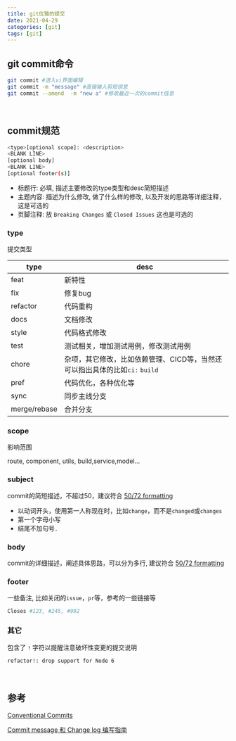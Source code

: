 ```yaml
---
title: git优雅的提交
date: 2021-04-29
categories: [git]
tags: [git]
---
```


## git commit命令

```bash
git commit #进入vi界面编辑
git commit -m "message" #直接输入剪短信息
git commit --amend  -m "new a" #修改最近一次的commit信息
```

​    

## commit规范

```bash
<type>[optional scope]: <description>
<BLANK LINE>
[optional body]
<BLANK LINE>
[optional footer(s)]
```

- 标题行: 必填, 描述主要修改的type类型和desc简短描述
- 主题内容: 描述为什么修改, 做了什么样的修改, 以及开发的思路等详细注释，这是可选的
- 页脚注释: 放 `Breaking Changes` 或 `Closed Issues` 这也是可选的

### type

提交类型

| type         | desc                                                         |
| ------------ | ------------------------------------------------------------ |
| feat         | 新特性                                                       |
| fix          | 修复bug                                                      |
| refactor     | 代码重构                                                     |
| docs         | 文档修改                                                     |
| style        | 代码格式修改                                                 |
| test         | 测试相关，增加测试用例，修改测试用例                         |
| chore        | 杂项，其它修改，比如依赖管理、CICD等，当然还可以指出具体的比如`ci:`  `build` |
| pref         | 代码优化，各种优化等                                         |
| sync         | 同步主线分支                                                 |
| merge/rebase | 合并分支                                                     |

### scope

影响范围

route, component, utils, build,service,model...

### subject

commit的简短描述，不超过50，建议符合  [50/72 formatting](https://link.zhihu.com/?target=https%3A//stackoverflow.com/questions/2290016/git-commit-messages-50-72-formatting)

- 以动词开头，使用第一人称现在时，比如`change`，而不是`changed`或`changes`
- 第一个字母小写
- 结尾不加句号`.`

### body

commit的详细描述，阐述具体思路，可以分为多行, 建议符合 [50/72 formatting](https://link.zhihu.com/?target=https%3A//stackoverflow.com/questions/2290016/git-commit-messages-50-72-formatting)

### footer

一些备注, 比如关闭的`issue`，`pr`等，参考的一些链接等

```bash
Closes #123, #245, #992    
```

### 其它

包含了 `!` 字符以提醒注意破坏性变更的提交说明

```bash
refactor!: drop support for Node 6
```

​    

## 参考

[Conventional Commits](https://www.conventionalcommits.org/zh-hans/v1.0.0/)

[Commit message 和 Change log 编写指南](https://www.ruanyifeng.com/blog/2016/01/commit_message_change_log.html)